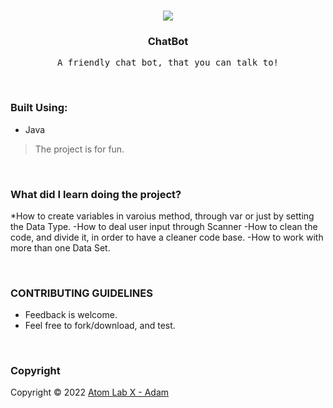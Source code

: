 <!-- PROJECT LOGO -->
<br />
<p align="center">
  <a href="https://github.com/AtomLabX/ChatBot_V1">
    <img src="https://github.com/AtomLabX/ChatBot_V1/blob/main/ref/Demo-gif.gif?raw=true">
  </a>

  <h3 align="center">ChatBot</h3>

  <p align="center">
    <samp>A friendly chat bot, that you can talk to!</samp>
</p>

<br/>

### Built Using:

* Java



> The project is for fun.

<br/>

### What did I learn doing the project?


*How to create variables in varoius method, through var or just by setting the Data Type.
-How to deal user input through Scanner
-How to clean the code, and divide it, in order to have a cleaner code base.
-How to work with more than one Data Set.

<br/>


<!-- CONTRIBUTING GUIDELINES -->
### CONTRIBUTING GUIDELINES

- Feedback is welcome.
- Feel free to fork/download, and test.


<br/>

<!-- LICENSE -->
### Copyright

Copyright © 2022 [Atom Lab X - Adam](https://AtomLabX.Dev)


